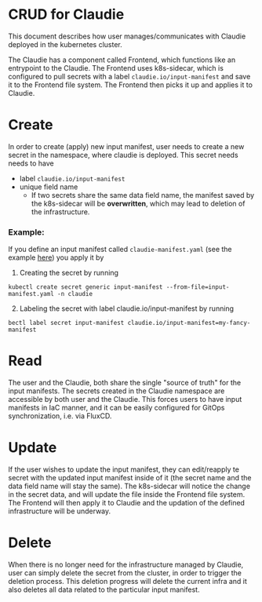 # CRUD for Claudie

This document describes how user manages/communicates with Claudie deployed in the kubernetes cluster.

The Claudie has a component called Frontend, which functions like an entrypoint to the Claudie. The Frontend uses k8s-sidecar, which is configured to pull secrets with a label `claudie.io/input-manifest` and save it to the Frontend file system. The Frontend then picks it up and applies it to Claudie.
# Create

In order to create (apply) new input manifest, user needs to create a new secret in the namespace, where claudie is deployed. This secret needs needs to have
- label `claudie.io/input-manifest`
- unique field name
  - If two secrets share the same data field name, the manifest saved by the k8s-sidecar will be **overwritten**, which may lead to deletion of the infrastructure.

### Example:

If you define an input manifest called `claudie-manifest.yaml` (see the example [here](../input-manifest/example.yaml)) you apply it by

1. Creating the secret by running
```
kubectl create secret generic input-manifest --from-file=input-manifest.yaml -n claudie
```

2. Labeling the secret with label claudie.io/input-manifest by running

```
bectl label secret input-manifest claudie.io/input-manifest=my-fancy-manifest
```
# Read

The user and the Claudie, both share the single "source of truth" for the input manifests. The secrets created in the Claudie namespace are accessible by both user and the Claudie. This forces users to have input manifests in IaC manner, and it can be easily configured for GitOps synchronization, i.e. via FluxCD.

# Update

If the user wishes to update the input manifest, they can edit/reapply te secret with the updated input manifest inside of it (the secret name and the data field name will stay the same). The k8s-sidecar will notice the change in the secret data, and will update the file inside the Frontend file system. The Frontend will then apply it to Claudie and the updation of the defined infrastructure will be underway.

# Delete

When there is no longer need for the infrastructure managed by Claudie, user can simply delete the secret from the cluster, in order to trigger the deletion process. This deletion progress will delete the current infra and it also deletes all data related to the particular input manifest.